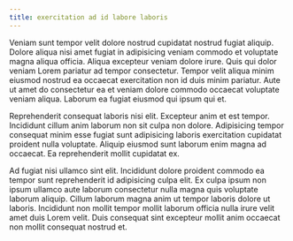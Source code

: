 ```yaml
---
title: exercitation ad id labore laboris
---
```


Veniam sunt tempor velit dolore nostrud cupidatat nostrud fugiat aliquip. Dolore aliqua nisi amet fugiat in adipisicing veniam commodo et voluptate magna aliqua officia. Aliqua excepteur veniam dolore irure. Quis qui dolor veniam Lorem pariatur ad tempor consectetur. Tempor velit aliqua minim eiusmod nostrud ea occaecat exercitation non id duis minim pariatur. Aute ut amet do consectetur ea et veniam dolore commodo occaecat voluptate veniam aliqua. Laborum ea fugiat eiusmod qui ipsum qui et.

Reprehenderit consequat laboris nisi elit. Excepteur anim et est tempor. Incididunt cillum anim laborum non sit culpa non dolore. Adipisicing tempor consequat minim esse fugiat sunt adipisicing laboris exercitation cupidatat proident nulla voluptate. Aliquip eiusmod sunt laborum enim magna ad occaecat. Ea reprehenderit mollit cupidatat ex.

Ad fugiat nisi ullamco sint elit. Incididunt dolore proident commodo ea tempor sunt reprehenderit id adipisicing culpa elit. Ex culpa ipsum non ipsum ullamco aute laborum consectetur nulla magna quis voluptate laborum aliquip. Cillum laborum magna anim ut tempor laboris dolore ut laboris. Incididunt non mollit tempor mollit laborum officia nulla irure velit amet duis Lorem velit. Duis consequat sint excepteur mollit anim occaecat non mollit consequat nostrud et.